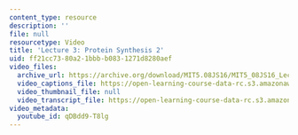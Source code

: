 ```yaml
---
content_type: resource
description: ''
file: null
resourcetype: Video
title: 'Lecture 3: Protein Synthesis 2'
uid: ff21cc73-80a2-1bbb-b083-1271d8280aef
video_files:
  archive_url: https://archive.org/download/MIT5.08JS16/MIT5_08JS16_Lecture_03_300k.mp4
  video_captions_file: https://open-learning-course-data-rc.s3.amazonaws.com/5-08j-biological-chemistry-ii-spring-2016/aa320646ca1754c6b22f2036f2337633_qDBdd9-T8lg.vtt
  video_thumbnail_file: null
  video_transcript_file: https://open-learning-course-data-rc.s3.amazonaws.com/5-08j-biological-chemistry-ii-spring-2016/fcdb1566ef00c2a917114e450b7dfb5d_qDBdd9-T8lg.pdf
video_metadata:
  youtube_id: qDBdd9-T8lg
---
```

